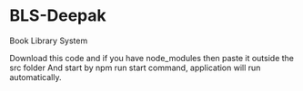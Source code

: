 # BLS-Deepak
Book Library System

Download this code and if you have node_modules then paste it outside the src folder
And start by npm run start command, application will run automatically.
